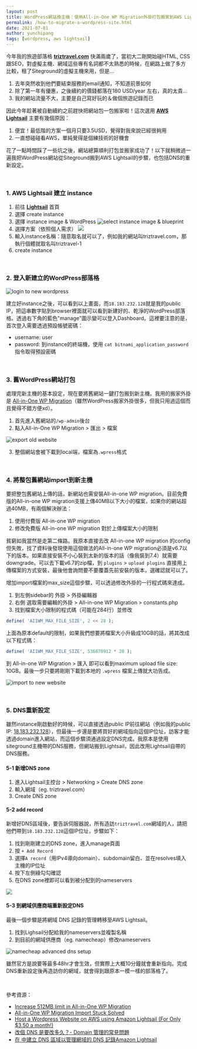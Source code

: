 ```yaml
---
layout: post
title: WordPress網站換主機：使用All-in-One WP Migration外掛打包搬家到AWS Lightsail
permalink: /how-to-migrate-a-wordpress-site.html
date: 2021-07-01
author: yunchipang
tags: [wordpress, aws lightsail]
---
```


今年我的旅遊部落格 **[triztravel.com](https://triztravel.com)** 快滿兩歲了，當初大二剛開始碰HTML, CSS跟SEO，對虛擬主機、網域這些專有名詞都不太熟悉的時候，在網路上做了多方比較，租了Siteground的虛擬主機來用，但是...

1. 去年突然收到他們要結束服務的email通知，不知道前景如何
2. 除了第一年有優惠，之後續約的價錢都落在180 USD/year 左右，真的太貴...
3. 我的網站流量不大，主要是自己寫好玩的＆做個旅遊記錄而已

因此今年趁著被自動續約之前趕快把網站包一包搬家啦！這次選用 **[AWS Lightsail](https://aws.amazon.com/lightsail/)** 主要有幾個原因：

1. 便宜！最低階的方案一個月只要3.5USD，覺得對我來說已經很夠用
2. 一直想碰碰看AWS，單純覺得是個練技術的好機會

花了一點時間踩了一些坑之後，網站總算順利打包並搬家成功了！以下就稍微過一遍我把WordPress網站從Siteground搬到AWS Lightsail的步驟，也包括DNS的重新設定。

<br>

### **1. AWS Lightsail 建立 instance**

1. 前往 **[Lightsail](https://lightsail.aws.amazon.com/)** 首頁
2. 選擇 create instance
3. 選擇 instance image & WordPress
![select instance image & blueprint](/assets/images/2021-07-01-create-instance-1.png)
4. 選擇方案（依照個人需求）
![](/assets/images/2021-07-01-create-instance-2.png)
5. 輸入instance名稱：隨意取名就可以了，例如我的網站叫triztravel.com，那執行個體就取名叫triztravel-1
6. create instance

<br>

### **2. 登入新建立的WordPress部落格**

![login to new wordpress](/assets/images/2021-07-01-login-to-new-wordpress.png)

建立好instance之後，可以看到以上畫面，而`18.183.232.128`就是我的public IP，把這串數字貼到browser裡面就可以看到新建好的、乾淨的WordPress部落格。透過右下角的藍色"manage"圖示變可以登入Dashboard。這裡要注意的是，首次登入需要透過預設帳號密碼：

- username: user
- password: 到instance的終端機，使用 `cat bitnami_application_password`指令取得預設密碼

<br>

### **3. 舊WordPress網站打包**

處理完新主機的基本設定，現在要將舊網站一鍵打包搬到新主機。我用的搬家外掛是 [All-in-One WP Migration](https://tw.wordpress.org/plugins/all-in-one-wp-migration/)（雖然WordPress搬家外掛很多，但我只用過這個而且覺得不錯方便xd）。

1. 首先進入舊網站的`/wp-admin`後台
2. 點入All-in-One WP Migration > 匯出 > 檔案

![export old website](/assets/images/2021-07-01-wp-migration-export.png)

3. 整個網站會被下載到local端，檔案為`.wpress`格式

<br>

### **4. 將整包舊網站import到新主機**

要把整包舊網站上傳的話，新網站也需安裝All-in-one WP migration。目前免費版的All-in-one WP migration支援上傳40MB以下大小的檔案，如果你的網站超過40MB，有兩個解決辦法：

1. 使用付費版 All-in-one WP migration
2. 修改免費版 All-in-one WP migration 對於上傳檔案大小的限制

貧窮如我當然是走第二條路。我原本直接去改 All-in-one WP migration 的config但失敗，找了資料後發現使用這個做法的All-in-one WP migration必須是v6.7以下的版本。如果直接安裝不小心裝到太新的版本的話（像我裝到7.4）就需要downgrade。可以去下載v6.7的zip檔，到 `plugins` > `upload plugins` 直接用上傳檔案的方式安裝，最後他會詢問要不要覆蓋先前安裝的版本，選確認就可以了。

增加import檔案的max_size這個步驟，可以透過修改外掛的一行程式碼來達成。

1. 到左側sidebar的 外掛 > 外掛編輯器
2. 右側 選取需要編輯的外掛 > All-in-one WP Migration > constants.php
3. 找到檔案大小限制的程式碼（可能在284行）並修改


```php
define( 'AI1WM_MAX_FILE_SIZE', 2 << 28 );
```

上面為原本default的限制，如果我們想要將檔案大小升級成10GB的話，將其改成以下程式碼：

```php
define( 'AI1WM_MAX_FILE_SIZE', 536870912 * 20 );
```

到 All-in-one WP Migration > 匯入 即可以看到maximum upload file size: 10GB。最後一步只要將剛剛下載到本地的 `.wpress` 檔案上傳就大功告成。

![import to new website](/assets/images/2021-07-01-wp-migration-import.png)


<br>

### **5. DNS重新設定**

雖然instance剛啟動好的時候，可以直接透過public IP前往網站（例如我的public IP: [18.183.232.128](http://18.183.232.128/)），但最後一步還是要將買好的網域指向這個IP位址，訪客才能透過domain進入網站，而這個步驟須通過設定DNS完成。我原本是使用siteground主機帶的DNS服務，但網站搬到Lightsail，因此改用Lightsail自帶的DNS服務。

#### **5-1 新增DNS zone**

1. 進入Lightsail主控台 > Networking > Create DNS zone
2. 輸入網域（eg. triztravel.com）
3. Create DNS zone

#### **5-2 add record**

新增好DNS區域後，要告訴伺服器說，所有造訪`triztravel.com`網域的人，請把他們帶到`18.183.232.128`這個IP位址，步驟如下：

 1. 找到剛剛建立的DNS zone，進入manage頁面
 2. 按 `+ Add Record`
 3. 選擇`A record`（用IPv4導向domain）、subdomain留白、並在resolves填入主機的IP位址
 4. 按下左側綠勾勾確認
 5. 在DNS zone裡即可以看到被分配到的nameservers

![](/assets/images/2021-07-01-dns-setup-add-record.png)

#### **5-3 到網域供應商端重新設定DNS**

最後一個步驟是將網域 DNS 記錄的管理轉移至AWS Lightsail。

1. 找到Lighsail分配給我的nameservers並複製名稱
2. 到目前的網域供應商（eg. namecheap）修改nameservers

![namecheap advanced dns setup](/assets/images/2021-07-01-dns-setup.png)

雖然官方是說要等最多48hr才會生效，但實際上大概10分鐘就會重新指向。完成DNS重新設定後再造訪你的網域，就會得到跟原本一模一樣的部落格了。

<br>

參考資源：

- [Increase 512MB limit in All-in-One WP Migration](https://medium.com/@bernardagustinowidjanarko/increase-512mb-limit-in-all-in-one-wp-migration-9a3a9216dea)
- [All-in-One WP Migration Import Stuck Solved](https://webhostingadvices.com/all-in-one-wp-migration-import-stuck/)
- [Host a Wordpress Website on AWS using Amazon Lightsail (For Only $3.50 a month!)](https://youtu.be/49aOUHkvlgg)
- [改個 DNS 是要改多久？- Domain 管理的常見問題](https://medium.com/starbugs/%E9%80%A3-pm-%E4%B9%9F%E6%87%89%E8%A9%B2%E7%9F%A5%E9%81%93%E7%9A%84-dns-%E5%B0%8F%E7%9F%A5%E8%AD%98-d00b43e4fe9a)
- [在 中建立 DNS 區域以管理網域的 DNS 記錄Amazon Lightsail](https://lightsail.aws.amazon.com/ls/docs/zh_tw/articles/lightsail-how-to-create-dns-entry)


<br>
